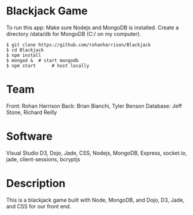 # Blackjack Game
To run this app:
Make sure Nodejs and MongoDB is installed.
Create a directory /data/db for MongoDB (C:/ on my computer).
```console
$ git clone https://github.com/rohanharrison/Blackjack
$ cd Blackjack
$ npm install
$ mongod &  # start mongodb
$ npm start      # host locally
```
# Team
Front: Rohan Harrison
Back: Brian Bianchi, Tyler Benson
Database: Jeff Stone, Richard Reilly

# Software
Visual Studio 
D3, Dojo, Jade, CSS,
Nodejs, MongoDB, Express, socket.io, jade, client-sessions, bcryptjs

# Description
This is a blackjack game built with Node, MongoDB, and Dojo, D3, Jade, and CSS for our front end.
